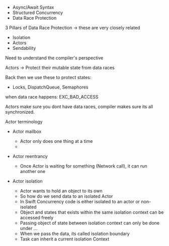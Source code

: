 
- Async/Await Syntax
- Structured Concurrency
- Data Race Protection

3 Pillars of Data Race Protection -> these are very closely related
- Isolation
- Actors
- Sendability

Need to understand the compiler's perspective

Actors -> Protect their mutable state from data races

Back then we use these to protect states:
- Locks, DispatchQueue, Semaphores

when data race happens: EXC_BAD_ACCESS

Actors make sure you dont have data races, compiler makes sure its all synchronized.

Actor terminology
- Actor mailbox
	- Actor only does one thing at a time
	- 
- Actor reentrancy
	- Once Actor is waiting for something (Network call), it can run another one

- Actor isolation
	- Actor wants to hold an object to its own
	- So how do we send data to an isolated Actor
	- In Swift Concurrency code is either isolated to an actor or non-isolated
	- Object and states that exists within the same isolation context can be accessed freely
	- Passing object of state between isolation context can only be done under ...
	- When we pass the data, its called isolation boundary
	- Task can inherit a current isolation Context
